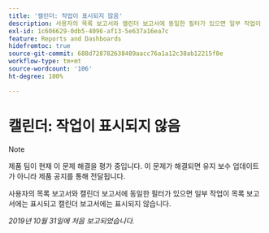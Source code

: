 ```yaml
---
title: '캘린더: 작업이 표시되지 않음'
description: 사용자의 목록 보고서와 캘린더 보고서에 동일한 필터가 있으면 일부 작업이 목록 보고서에는 표시되고 캘린더 보고서에는 표시되지 않습니다.
exl-id: 1c606629-0db5-4096-af13-5e637a16ea7c
feature: Reports and Dashboards
hidefromtoc: true
source-git-commit: 688d728782638489aacc76a1a12c38ab12215f8e
workflow-type: tm+mt
source-wordcount: '106'
ht-degree: 100%

---
```


# 캘린더: 작업이 표시되지 않음

>[!NOTE]
>
>제품 팀이 현재 이 문제 해결을 평가 중입니다. 이 문제가 해결되면 유지 보수 업데이트가 아니라 제품 공지를 통해 전달됩니다.

사용자의 목록 보고서와 캘린더 보고서에 동일한 필터가 있으면 일부 작업이 목록 보고서에는 표시되고 캘린더 보고서에는 표시되지 않습니다.

_2019년 10월 31일에 처음 보고되었습니다._
